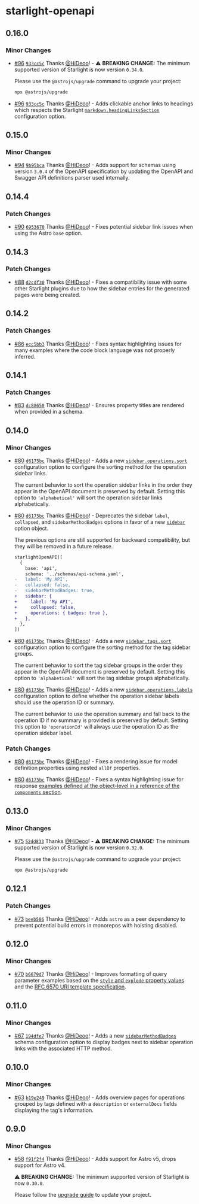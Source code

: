 # starlight-openapi

## 0.16.0

### Minor Changes

- [#96](https://github.com/HiDeoo/starlight-openapi/pull/96) [`933cc5c`](https://github.com/HiDeoo/starlight-openapi/commit/933cc5c2c7d400c5f2392679620cb3daddd787d2) Thanks [@HiDeoo](https://github.com/HiDeoo)! - ⚠️ **BREAKING CHANGE:** The minimum supported version of Starlight is now version `0.34.0`.

  Please use the `@astrojs/upgrade` command to upgrade your project:

  ```sh
  npx @astrojs/upgrade
  ```

- [#96](https://github.com/HiDeoo/starlight-openapi/pull/96) [`933cc5c`](https://github.com/HiDeoo/starlight-openapi/commit/933cc5c2c7d400c5f2392679620cb3daddd787d2) Thanks [@HiDeoo](https://github.com/HiDeoo)! - Adds clickable anchor links to headings which respects the Starlight [`markdown.headingLinksSection`](https://starlight.astro.build/reference/configuration/#headinglinks) configuration option.

## 0.15.0

### Minor Changes

- [#94](https://github.com/HiDeoo/starlight-openapi/pull/94) [`9b95bca`](https://github.com/HiDeoo/starlight-openapi/commit/9b95bca2f91225a096393d5e0584b6def658c23d) Thanks [@HiDeoo](https://github.com/HiDeoo)! - Adds support for schemas using version `3.0.4` of the OpenAPI specification by updating the OpenAPI and Swagger API definitions parser used internally.

## 0.14.4

### Patch Changes

- [#90](https://github.com/HiDeoo/starlight-openapi/pull/90) [`6953670`](https://github.com/HiDeoo/starlight-openapi/commit/6953670897d4fad2125bf66f31bfe936e9d1ba3d) Thanks [@HiDeoo](https://github.com/HiDeoo)! - Fixes potential sidebar link issues when using the Astro `base` option.

## 0.14.3

### Patch Changes

- [#88](https://github.com/HiDeoo/starlight-openapi/pull/88) [`d2cdf30`](https://github.com/HiDeoo/starlight-openapi/commit/d2cdf3008aa7693b73d306f7d2fe2e0cc2f9e05a) Thanks [@HiDeoo](https://github.com/HiDeoo)! - Fixes a compatibility issue with some other Starlight plugins due to how the sidebar entries for the generated pages were being created.

## 0.14.2

### Patch Changes

- [#86](https://github.com/HiDeoo/starlight-openapi/pull/86) [`ecc5bb3`](https://github.com/HiDeoo/starlight-openapi/commit/ecc5bb3c710a0f0f426198c5af980ec95c964cba) Thanks [@HiDeoo](https://github.com/HiDeoo)! - Fixes syntax highlighting issues for many examples where the code block language was not properly inferred.

## 0.14.1

### Patch Changes

- [#83](https://github.com/HiDeoo/starlight-openapi/pull/83) [`dc88650`](https://github.com/HiDeoo/starlight-openapi/commit/dc886506e811b78512a3c87702fe4c8372e1fae5) Thanks [@HiDeoo](https://github.com/HiDeoo)! - Ensures property titles are rendered when provided in a schema.

## 0.14.0

### Minor Changes

- [#80](https://github.com/HiDeoo/starlight-openapi/pull/80) [`d6175bc`](https://github.com/HiDeoo/starlight-openapi/commit/d6175bc807b52e4d38e3771b83df16b11346a25a) Thanks [@HiDeoo](https://github.com/HiDeoo)! - Adds a new [`sidebar.operations.sort`](https://starlight-openapi.vercel.app/configuration/#sort) configuration option to configure the sorting method for the operation sidebar links.

  The current behavior to sort the operation sidebar links in the order they appear in the OpenAPI document is preserved by default. Setting this option to `'alphabetical'` will sort the operation sidebar links alphabetically.

- [#80](https://github.com/HiDeoo/starlight-openapi/pull/80) [`d6175bc`](https://github.com/HiDeoo/starlight-openapi/commit/d6175bc807b52e4d38e3771b83df16b11346a25a) Thanks [@HiDeoo](https://github.com/HiDeoo)! - Deprecates the sidebar `label`, `collapsed`, and `sidebarMethodBadges` options in favor of a new [`sidebar`](https://starlight-openapi.vercel.app/configuration/#sidebar) option object.

  The previous options are still supported for backward compatibility, but they will be removed in a future release.

  ```diff
  starlightOpenAPI([
    {
      base: 'api',
      schema: '../schemas/api-schema.yaml',
  -   label: 'My API',
  -   collapsed: false,
  -   sidebarMethodBadges: true,
  +   sidebar: {
  +     label: 'My API',
  +     collapsed: false,
  +     operations: { badges: true },
  +   },
    },
  ])
  ```

- [#80](https://github.com/HiDeoo/starlight-openapi/pull/80) [`d6175bc`](https://github.com/HiDeoo/starlight-openapi/commit/d6175bc807b52e4d38e3771b83df16b11346a25a) Thanks [@HiDeoo](https://github.com/HiDeoo)! - Adds a new [`sidebar.tags.sort`](https://starlight-openapi.vercel.app/configuration/#sort-1) configuration option to configure the sorting method for the tag sidebar groups.

  The current behavior to sort the tag sidebar groups in the order they appear in the OpenAPI document is preserved by default. Setting this option to `'alphabetical'` will sort the tag sidebar groups alphabetically.

- [#80](https://github.com/HiDeoo/starlight-openapi/pull/80) [`d6175bc`](https://github.com/HiDeoo/starlight-openapi/commit/d6175bc807b52e4d38e3771b83df16b11346a25a) Thanks [@HiDeoo](https://github.com/HiDeoo)! - Adds a new [`sidebar.operations.labels`](https://starlight-openapi.vercel.app/configuration/#labels) configuration option to define whether the operation sidebar labels should use the operation ID or summary.

  The current behavior to use the operation summary and fall back to the operation ID if no summary is provided is preserved by default. Setting this option to `'operationId'` will always use the operation ID as the operation sidebar label.

### Patch Changes

- [#80](https://github.com/HiDeoo/starlight-openapi/pull/80) [`d6175bc`](https://github.com/HiDeoo/starlight-openapi/commit/d6175bc807b52e4d38e3771b83df16b11346a25a) Thanks [@HiDeoo](https://github.com/HiDeoo)! - Fixes a rendering issue for model definition properties using nested `allOf` properties.

- [#80](https://github.com/HiDeoo/starlight-openapi/pull/80) [`d6175bc`](https://github.com/HiDeoo/starlight-openapi/commit/d6175bc807b52e4d38e3771b83df16b11346a25a) Thanks [@HiDeoo](https://github.com/HiDeoo)! - Fixes a syntax highlighting issue for response [examples defined at the object-level in a reference of the `components` section](https://swagger.io/docs/specification/v3_0/adding-examples/#object-and-property-examples).

## 0.13.0

### Minor Changes

- [#75](https://github.com/HiDeoo/starlight-openapi/pull/75) [`52dd833`](https://github.com/HiDeoo/starlight-openapi/commit/52dd833ca0cb2bcac14693f95ebe9bfd758232a5) Thanks [@HiDeoo](https://github.com/HiDeoo)! - ⚠️ **BREAKING CHANGE:** The minimum supported version of Starlight is now version `0.32.0`.

  Please use the `@astrojs/upgrade` command to upgrade your project:

  ```sh
  npx @astrojs/upgrade
  ```

## 0.12.1

### Patch Changes

- [#73](https://github.com/HiDeoo/starlight-openapi/pull/73) [`beeb586`](https://github.com/HiDeoo/starlight-openapi/commit/beeb586577d2b88923bc1909995031ce41e90ce9) Thanks [@HiDeoo](https://github.com/HiDeoo)! - Adds `astro` as a peer dependency to prevent potential build errors in monorepos with hoisting disabled.

## 0.12.0

### Minor Changes

- [#70](https://github.com/HiDeoo/starlight-openapi/pull/70) [`b6679d7`](https://github.com/HiDeoo/starlight-openapi/commit/b6679d762e9a07ca5e5df73242783a9e5f81169d) Thanks [@HiDeoo](https://github.com/HiDeoo)! - Improves formatting of query parameter examples based on the [`style` and `explode` property values](https://swagger.io/specification/#fixed-fields-for-use-with-schema) and the [RFC 6570 URI template specification](https://datatracker.ietf.org/doc/html/rfc6570).

## 0.11.0

### Minor Changes

- [#67](https://github.com/HiDeoo/starlight-openapi/pull/67) [`194dfe7`](https://github.com/HiDeoo/starlight-openapi/commit/194dfe771958a33883da251503495f49cf140b54) Thanks [@HiDeoo](https://github.com/HiDeoo)! - Adds a new [`sidebarMethodBadges`](https://starlight-openapi.vercel.app/configuration/#sidebarmethodbadges) schema configuration option to display badges next to sidebar operation links with the associated HTTP method.

## 0.10.0

### Minor Changes

- [#63](https://github.com/HiDeoo/starlight-openapi/pull/63) [`b19e249`](https://github.com/HiDeoo/starlight-openapi/commit/b19e24982ee893d49d117ca933fd8900db1d7522) Thanks [@HiDeoo](https://github.com/HiDeoo)! - Adds overview pages for operations grouped by tags defined with a `description` or `externalDocs` fields displaying the tag's information.

## 0.9.0

### Minor Changes

- [#58](https://github.com/HiDeoo/starlight-openapi/pull/58) [`f91f2f4`](https://github.com/HiDeoo/starlight-openapi/commit/f91f2f4ac62c7fd0f00c48d6547158d464886aa9) Thanks [@HiDeoo](https://github.com/HiDeoo)! - Adds support for Astro v5, drops support for Astro v4.

  ⚠️ **BREAKING CHANGE:** The minimum supported version of Starlight is now `0.30.0`.

  Please follow the [upgrade guide](https://github.com/withastro/starlight/releases/tag/%40astrojs/starlight%400.30.0) to update your project.

